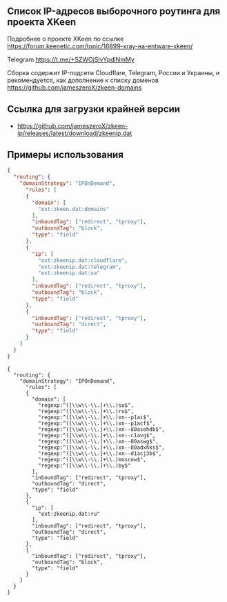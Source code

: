 ## Список IP-адресов выборочного роутинга для проекта XKeen

Подробнее о проекте XKeen по ссылке <https://forum.keenetic.com/topic/16899-xray-на-entware-xkeen/>

Telegram <https://t.me/+SZWOjSlvYpdlNmMy>

Сборка содержит IP-подсети Cloudflare, Telegram, России и Украины, и рекомендуется, как дополнение к списку доменов <https://github.com/jameszeroX/zkeen-domains>

## Ссылка для загрузки крайней версии

- <https://github.com/jameszeroX/zkeen-ip/releases/latest/download/zkeenip.dat>

## Примеры использования

```json
{
  "routing": {
    "domainStrategy": "IPOnDemand",
      "rules": [
      {
        "domain": [
          "ext:zkeen.dat:domains"
        ],
        "inboundTag": ["redirect", "tproxy"],
        "outboundTag": "block",
        "type": "field"
      },
      {
        "ip": [
          "ext:zkeenip.dat:cloudflare",
          "ext:zkeenip.dat:telegram",
          "ext:zkeenip.dat:ua"
        ],
        "inboundTag": ["redirect", "tproxy"],
        "outboundTag": "block",
        "type": "field"
      },
      {
        "inboundTag": ["redirect", "tproxy"],
        "outboundTag": "direct",
        "type": "field"
      }
    ]
  }
}
```
```
{
  "routing": {
    "domainStrategy": "IPOnDemand",
      "rules": [
      {
        "domain": [
          "regexp:^([\\w\\-\\.]+\\.)su$",
          "regexp:^([\\w\\-\\.]+\\.)ru$",
          "regexp:^([\\w\\-\\.]+\\.)xn--p1ai$",
          "regexp:^([\\w\\-\\.]+\\.)xn--p1acf$",
          "regexp:^([\\w\\-\\.]+\\.)xn--80asehdb$",
          "regexp:^([\\w\\-\\.]+\\.)xn--c1avg$",
          "regexp:^([\\w\\-\\.]+\\.)xn--80aswg$",
          "regexp:^([\\w\\-\\.]+\\.)xn--80adxhks$",
          "regexp:^([\\w\\-\\.]+\\.)xn--d1acj3b$",
          "regexp:^([\\w\\-\\.]+\\.)moscow$",
          "regexp:^([\\w\\-\\.]+\\.)by$"
        ],
        "inboundTag": ["redirect", "tproxy"],
        "outboundTag": "direct",
        "type": "field"
      },
      {
        "ip": [
          "ext:zkeenip.dat:ru"
        ],
        "inboundTag": ["redirect", "tproxy"],
        "outboundTag": "direct",
        "type": "field"
      },
      {
        "inboundTag": ["redirect", "tproxy"],
        "outboundTag": "block",
        "type": "field"
      }
    ]
  }
}
```
